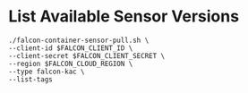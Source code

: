 # List Available Sensor Versions

```shell
./falcon-container-sensor-pull.sh \
--client-id $FALCON_CLIENT_ID \
--client-secret $FALCON_CLIENT_SECRET \
--region $FALCON_CLOUD_REGION \
--type falcon-kac \
--list-tags
```
